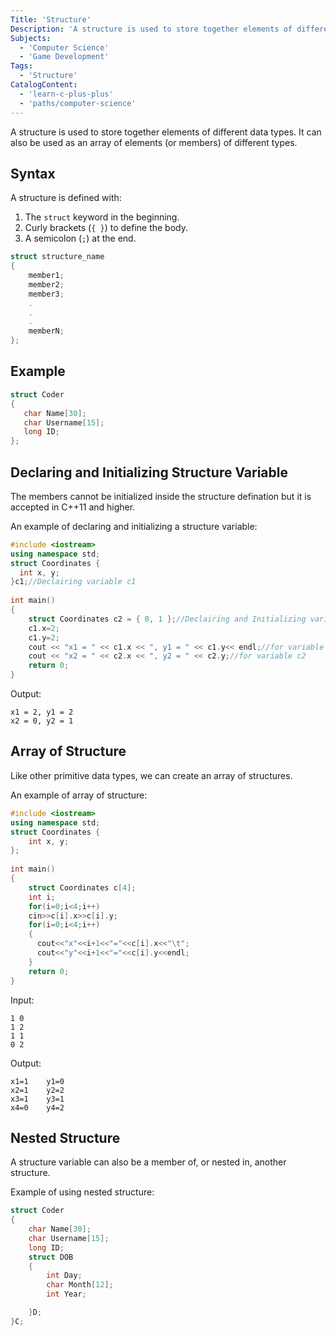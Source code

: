 ```yaml
---
Title: 'Structure'
Description: 'A structure is used to store together elements of different data types. It can also be used as an array of elements (or members) of different types.'
Subjects:
  - 'Computer Science'
  - 'Game Development'
Tags:
  - 'Structure'
CatalogContent:
  - 'learn-c-plus-plus'
  - 'paths/computer-science'
---
```


A structure is used to store together elements of different data types. It can also be used as an array of elements (or members) of different types.

## Syntax

A structure is defined with: 

1. The `struct` keyword in the beginning.
2. Curly brackets (`{ }`) to define the body.
3. A semicolon (`;`) at the end.

```cpp
struct structure_name
{
    member1;
    member2;
    member3;
    .
    .
    .
    memberN;
};
```

## Example

```cpp
struct Coder
{
   char Name[30];
   char Username[15];
   long ID;
};
```

## Declaring and Initializing Structure Variable

The members cannot be initialized inside the structure defination but it is accepted in C++11 and higher.

An example of declaring and initializing a structure variable:
```cpp
#include <iostream>
using namespace std;
struct Coordinates {
  int x, y;
}c1;//Declairing variable c1
 
int main()
{
    struct Coordinates c2 = { 0, 1 };//Declairing and Initializing variable c2 
    c1.x=2;
    c1.y=2;
    cout << "x1 = " << c1.x << ", y1 = " << c1.y<< endl;//for variable c1
    cout << "x2 = " << c2.x << ", y2 = " << c2.y;//for variable c2 
    return 0;
}
```

Output:

```
x1 = 2, y1 = 2
x2 = 0, y2 = 1
```

## Array of Structure

Like other primitive data types, we can create an array of structures. 

An example of array of structure:

```cpp
#include <iostream>
using namespace std;
struct Coordinates {
    int x, y;
};
 
int main()
{
    struct Coordinates c[4];
    int i;
    for(i=0;i<4;i++)
    cin>>c[i].x>>c[i].y;
    for(i=0;i<4;i++)
    {
      cout<<"x"<<i+1<<"="<<c[i].x<<"\t";
      cout<<"y"<<i+1<<"="<<c[i].y<<endl;
    }
    return 0;
}
```

Input:

```
1 0
1 2
1 1
0 2
```

Output:

```
x1=1    y1=0
x2=1    y2=2
x3=1    y3=1
x4=0    y4=2
```

## Nested Structure

A structure variable can also be a member of, or nested in, another structure.

Example of using nested structure:

```cpp
struct Coder
{
    char Name[30];
    char Username[15];
    long ID;
    struct DOB
    {
        int Day;
        char Month[12];
        int Year;

    }D;
}C;
```

